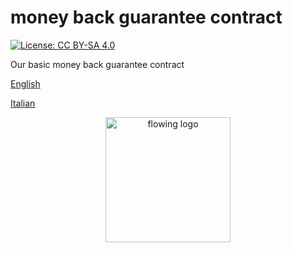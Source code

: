 # money back guarantee contract

[![License: CC BY-SA 4.0](https://img.shields.io/badge/License-CC%20BY--SA%204.0-lightgrey.svg)](https://creativecommons.org/licenses/by-sa/4.0/)


Our basic money back guarantee contract

[English](https://github.com/ideatosrl/money-back-guarantee-contract/blob/master/contract-en.md)

[Italian](https://github.com/ideatosrl/money-back-guarantee-contract/blob/master/contract-it.md)

<div style="text-align:center">
    <img width="200" alt="flowing logo"  src="https://files-dp4m2qbhc.now.sh/">
</div>
